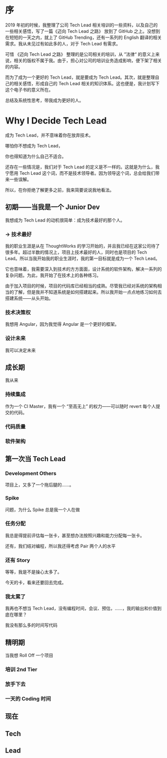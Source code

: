 # 序

2019 年初的时候，我整理了公司 Tech Lead 相关培训的一些资料，以及自己的一些相关感悟，写了一篇《迈向 Tech Lead 之路》 放到了 GitHub 之上。没想到在短短的一天之内，就上了 GitHub Trending，还有一系列的 English 翻译的相关需求。我从未见过有如此多的人，对于 Tech Lead 有需求。

可惜 《迈向 Tech Lead 之路》 整理的是公司相关的培训，从 ”法律“ 的意义上来说，相关的版权不属于我。由于，担心对公司的培训业务造成影响，便下架了相关的内容。

而为了成为一个更好的 Tech Lead，就是要成为 Tech Lead。其次，就是整理自己的相关感悟，形成自己的 Tech Lead 相关的知识体系。这也便是，我计划写下这个电子书的意义所在。

总结及系统性思考，带我成为更好的人。

# Why I Decide Tech Lead

成为 Tech Lead，并不意味着你在放弃技术。

哪怕你不想成为 Tech Lead，

你也得知道为什么自己不适合。

还存在一些情况是，我们对于 Tech Lead 的定义是不一样的。这就是为什么，我宁愿用 Tech Lead 这个词，而不是技术领导者。因为领导这个词，总会给我们带来一些误解。

所以，在你拒绝了解更多之前，我来简要说说我地看法。

## 初期——当我是一个 Junior Dev

我想成为 Tech Lead 的动机很简单：成为技术最好的那个人。

### -> 技术最好

我的职业生涯是从在 ThoughtWorks 的学习开始的，并且我已经在这家公司待了很多年。超过半数的情况上，项目上技术最好的人，同时也是项目的 Tech Lead。所以当我开始我的职业生涯时，我的第一目标就是成为一个 Tech Lead。

它也意味着，我需要深入到技术的方方面面，设计系统的软件架构，解决一系列的复杂问题。为此，我开始了在技术上的各种练习。

由于加入项目的时候，项目的代码库已经相当的成熟。尽管我已经对系统的架构相当的了解，但是我并不知道系统是如何搭建起来。所以我开始一点点地练习如何去搭建系统——从头开始。

### 技术决策权

我想用 Angular，因为我觉得 Angular 是一个更好的框架。



### 设计未来


我可以决定未来


## 成长期

我从来


### 持续集成

作为一个 CI Master，我有一个 “至高无上” 的权力——可以随时 revert 每个人提交的代码。

### 代码质量

### 软件架构


## 第一次当 Tech Lead


### Development Others

项目上，又多了一个拖后腿的……。

### Spike


问题，为什么 Spike 总是我一个人在做

### 任务分配

我总是得提前评估每一张卡，甚至想办法按照兴趣和能力分配每一张卡。

还有，我们结对编程，所以我还得考虑 Pair 两个人的水平


### 还有 Story

等等，我是不是操心太多了。

今天的卡，看来还要回去完成。

### 我太累了

我再也不想当 Tech Lead，没有编程时间，会议、预估，……，我的输出和价值到底在哪里？

我没有那么多的时间写代码

## 精明期

当我想 Roll Off 一个项目

### 培训 2nd Tier

### 放手下去

### 一天的 Coding 时间

## 现在


## Tech


## Lead




